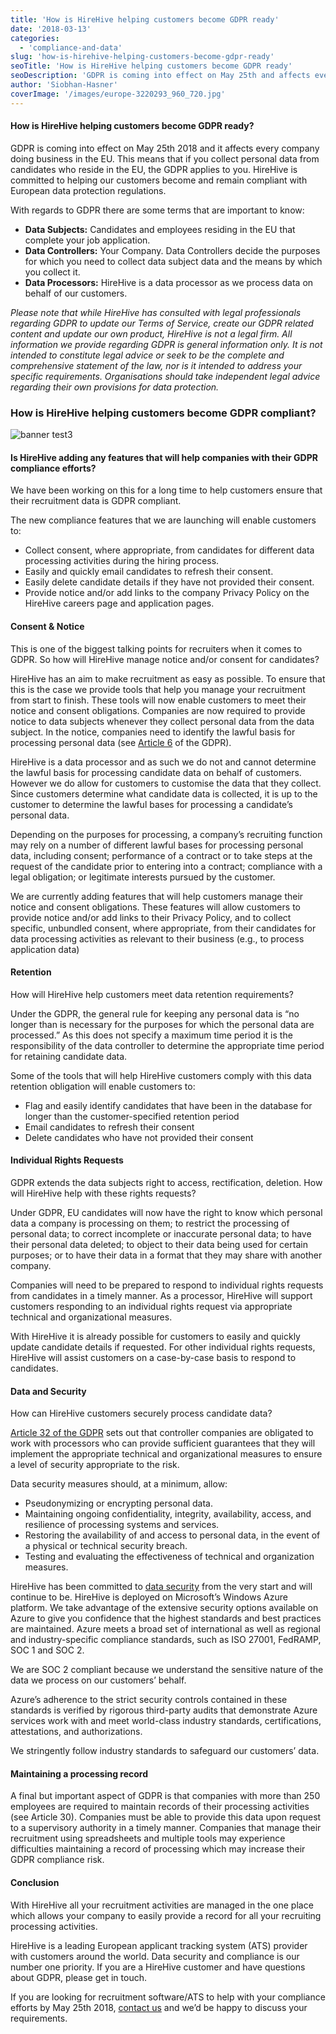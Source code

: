 ```yaml
---
title: 'How is HireHive helping customers become GDPR ready'
date: '2018-03-13'
categories:
  - 'compliance-and-data'
slug: 'how-is-hirehive-helping-customers-become-gdpr-ready'
seoTitle: 'How is HireHive helping customers become GDPR ready'
seoDescription: 'GDPR is coming into effect on May 25th and affects every company doing business in the EU. HireHive is committed to helping our customers become GDPR ready.'
author: 'Siobhan-Hasner'
coverImage: '/images/europe-3220293_960_720.jpg'
---
```


#### **How is HireHive helping customers become GDPR ready?**

GDPR is coming into effect on May 25th 2018 and it affects every company doing business in the EU. This means that if you collect personal data from candidates who reside in the EU, the GDPR applies to you. HireHive is committed to helping our customers become and remain compliant with European data protection regulations.

With regards to GDPR there are some terms that are important to know:

- **Data Subjects:** Candidates and employees residing in the EU that complete your job application.
- **Data Controllers:** Your Company. Data Controllers decide the purposes for which you need to collect data subject data and the means by which you collect it.
- **Data Processors:** HireHive is a data processor as we process data on behalf of our customers.

_Please note that while HireHive has consulted with legal professionals regarding GDPR to update our Terms of Service, create our GDPR related content and update our own product, HireHive is not a legal firm. All information we provide regarding GDPR is general information only. It is not intended to constitute legal advice or seek to be the complete and comprehensive statement of the law, nor is it intended to address your specific requirements. Organisations should take independent legal advice regarding their own provisions for data protection._

### **How is HireHive helping customers become GDPR compliant?**

![banner test3](/images/banner-test3.png)

#### **Is HireHive adding any features that will help companies with their GDPR compliance efforts?**

We have been working on this for a long time to help customers ensure that their recruitment data is GDPR compliant.

The new compliance features that we are launching will enable customers to:

- Collect consent, where appropriate, from candidates for different data processing activities during the hiring process.
- Easily and quickly email candidates to refresh their consent.
- Easily delete candidate details if they have not provided their consent.
- Provide notice and/or add links to the company Privacy Policy on the HireHive careers page and application pages.

#### **Consent & Notice**

This is one of the biggest talking points for recruiters when it comes to GDPR. So how will HireHive manage notice and/or consent for candidates?

HireHive has an aim to make recruitment as easy as possible. To ensure that this is the case we provide tools that help you manage your recruitment from start to finish. These tools will now enable customers to meet their notice and consent obligations. Companies are now required to provide notice to data subjects whenever they collect personal data from the data subject. In the notice, companies need to identify the lawful basis for processing personal data (see [Article 6](https://ico.org.uk/for-organisations/guide-to-the-general-data-protection-regulation-gdpr/lawful-basis-for-processing/) of the GDPR).

HireHive is a data processor and as such we do not and cannot determine the lawful basis for processing candidate data on behalf of customers. However we do allow for customers to customise the data that they collect. Since customers determine what candidate data is collected, it is up to the customer to determine the lawful bases for processing a candidate’s personal data.

Depending on the purposes for processing, a company’s recruiting function may rely on a number of different lawful bases for processing personal data, including consent; performance of a contract or to take steps at the request of the candidate prior to entering into a contract; compliance with a legal obligation; or legitimate interests pursued by the customer.

We are currently adding features that will help customers manage their notice and consent obligations. These features will allow customers to provide notice and/or add links to their Privacy Policy, and to collect specific, unbundled consent, where appropriate, from their candidates for data processing activities as relevant to their business (e.g., to process application data)

#### **Retention**

How will HireHive help customers meet data retention requirements?

Under the GDPR, the general rule for keeping any personal data is “no longer than is necessary for the purposes for which the personal data are processed.” As this does not specify a maximum time period it is the responsibility of the data controller to determine the appropriate time period for retaining candidate data.

Some of the tools that will help HireHive customers comply with this data retention obligation will enable customers to:

- Flag and easily identify candidates that have been in the database for longer than the customer-specified retention period
- Email candidates to refresh their consent
- Delete candidates who have not provided their consent

#### **Individual Rights Requests**

GDPR extends the data subjects right to access, rectification, deletion. How will HireHive help with these rights requests?

Under GDPR, EU candidates will now have the right to know which personal data a company is processing on them; to restrict the processing of personal data; to correct incomplete or inaccurate personal data; to have their personal data deleted; to object to their data being used for certain purposes; or to have their data in a format that they may share with another company.

Companies will need to be prepared to respond to individual rights requests from candidates in a timely manner. As a processor, HireHive will support customers responding to an individual rights request via appropriate technical and organizational measures.

With HireHive it is already possible for customers to easily and quickly update candidate details if requested. For other individual rights requests, HireHive will assist customers on a case-by-case basis to respond to candidates.

#### **Data and Security**

How can HireHive customers securely process candidate data?

[Article 32 of the GDPR](https://ico.org.uk/for-organisations/guide-to-the-general-data-protection-regulation-gdpr/security/) sets out that controller companies are obligated to work with processors who can provide sufficient guarantees that they will implement the appropriate technical and organizational measures to ensure a level of security appropriate to the risk.

Data security measures should, at a minimum, allow:

- Pseudonymizing or encrypting personal data.
- Maintaining ongoing confidentiality, integrity, availability, access, and resilience of processing systems and services.
- Restoring the availability of and access to personal data, in the event of a physical or technical security breach.
- Testing and evaluating the effectiveness of technical and organization measures.

HireHive has been committed to [data security](https://hirehive.com/security/) from the very start and will continue to be. HireHive is deployed on Microsoft’s Windows Azure platform. We take advantage of the extensive security options available on Azure to give you confidence that the highest standards and best practices are maintained. Azure meets a broad set of international as well as regional and industry-specific compliance standards, such as ISO 27001, FedRAMP, SOC 1 and SOC 2.

We are SOC 2 compliant because we understand the sensitive nature of the data we process on our customers’ behalf.

Azure’s adherence to the strict security controls contained in these standards is verified by rigorous third-party audits that demonstrate Azure services work with and meet world-class industry standards, certifications, attestations, and authorizations.

We stringently follow industry standards to safeguard our customers’ data.

#### **Maintaining a processing record**

A final but important aspect of GDPR is that companies with more than 250 employees are required to maintain records of their processing activities (see Article 30). Companies must be able to provide this data upon request to a supervisory authority in a timely manner. Companies that manage their recruitment using spreadsheets and multiple tools may experience difficulties maintaining a record of processing which may increase their GDPR compliance risk.

#### **Conclusion**

With HireHive all your recruitment activities are managed in the one place which allows your company to easily provide a record for all your recruiting processing activities.

HireHive is a leading European applicant tracking system (ATS) provider with customers around the world. Data security and compliance is our number one priority. If you are a HireHive customer and have questions about GDPR, please get in touch.

If you are looking for recruitment software/ATS to help with your compliance efforts by May 25th 2018, [contact us](mailto:hello@hirehive.com) and we’d be happy to discuss your requirements.
